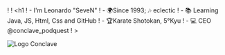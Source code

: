 !<body>
!  <h1
!  - I'm Leonardo "SeveN"
!  - 🌍Since 1993; 🎶 eclectic
!  - 📚 Learning Java, JS, Html, Css and GitHub
!  - 🏆Karate Shotokan, 5°Kyu
!  - 💻 CEO @conclave_podquest 
!  >

![Logo Conclave](https://user-images.githubusercontent.com/27856483/181924540-ce349963-0c69-4df0-a938-ccb94a66d828.jpg)
